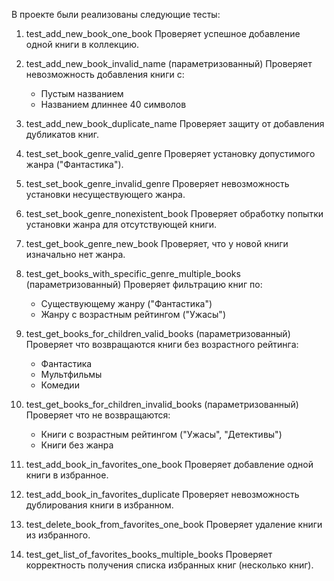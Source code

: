В проекте были реализованы следующие тесты:

1. test_add_new_book_one_book
   Проверяет успешное добавление одной книги в коллекцию.

2. test_add_new_book_invalid_name (параметризованный)
   Проверяет невозможность добавления книги с:
   - Пустым названием
   - Названием длиннее 40 символов

3. test_add_new_book_duplicate_name
   Проверяет защиту от добавления дубликатов книг.

4. test_set_book_genre_valid_genre
   Проверяет установку допустимого жанра ("Фантастика").

5. test_set_book_genre_invalid_genre
   Проверяет невозможность установки несуществующего жанра.

6. test_set_book_genre_nonexistent_book
   Проверяет обработку попытки установки жанра для отсутствующей книги.

7. test_get_book_genre_new_book
   Проверяет, что у новой книги изначально нет жанра.

8. test_get_books_with_specific_genre_multiple_books (параметризованный)
   Проверяет фильтрацию книг по:
   - Существующему жанру ("Фантастика")
   - Жанру с возрастным рейтингом ("Ужасы")

9. test_get_books_for_children_valid_books (параметризованный)
   Проверяет что возвращаются книги без возрастного рейтинга:
   - Фантастика
   - Мультфильмы
   - Комедии

10. test_get_books_for_children_invalid_books (параметризованный)
    Проверяет что не возвращаются:
    - Книги с возрастным рейтингом ("Ужасы", "Детективы")
    - Книги без жанра

11. test_add_book_in_favorites_one_book
    Проверяет добавление одной книги в избранное.

12. test_add_book_in_favorites_duplicate
    Проверяет невозможность дублирования книги в избранном.

13. test_delete_book_from_favorites_one_book
    Проверяет удаление книги из избранного.

14. test_get_list_of_favorites_books_multiple_books
    Проверяет корректность получения списка избранных книг (несколько книг).